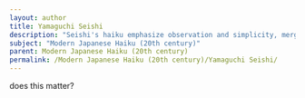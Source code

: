 ```yaml
---
layout: author
title: Yamaguchi Seishi
description: "Seishi's haiku emphasize observation and simplicity, merging nature with human feelings. His use of language reflects the beauty of the moment."
subject: "Modern Japanese Haiku (20th century)"
parent: Modern Japanese Haiku (20th century)
permalink: /Modern Japanese Haiku (20th century)/Yamaguchi Seishi/
---
```


does this matter?

